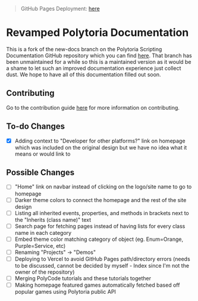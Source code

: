> GitHub Pages Deployment: [here](https://starmanthegamer.github.io/poly-newdocs/)

# Revamped Polytoria Documentation

This is a fork of the new-docs branch on the Polytoria Scripting Documentation GitHub repository which you can find [here](https://github.com/Polytoria/Docs/tree/new-docs). That branch has been unmaintained for a while so this is a maintained version as it would be a shame to let such an improved documentation experience just collect dust. We hope to have all of this documentation filled out soon.

## Contributing

Go to the contribution guide [here](CONTRIBUTING.md) for more information on contributing.

## To-do Changes

- [x] Adding context to "Developer for other platforms?" link on homepage which was included on the original design but we have no idea what it means or would link to

## Possible Changes

- [ ] "Home" link on navbar instead of clicking on the logo/site name to go to homepage
- [ ] Darker theme colors to connect the homepage and the rest of the site design
- [ ] Listing all inherited events, properties, and methods in brackets next to the "Inherits (class name)" text
- [ ] Search page for fetching pages instead of having lists for every class name in each category
- [ ] Embed theme color matching category of object (eg. Enum=Orange, Purple=Service, etc)
- [ ] Renaming "Projects" -> "Demos"
- [ ] Deploying to Vercel to avoid GitHub Pages path/directory errors (needs to be discussed, cannot be decided by myself - Index since I'm not the owner of the repository)
- [ ] Merging PolyCode tutorials and these tutorials together
- [ ] Making homepage featured games automatically fetched based off popular games using Polytoria public API
